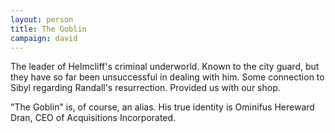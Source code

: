 ```yaml
---
layout: person
title: The Goblin
campaign: david
---
```


The leader of Helmcliff's criminal underworld. Known to the city guard, but they have so far been unsuccessful in dealing with him. Some connection to Sibyl regarding Randall's resurrection. Provided us with our shop.

"The Goblin" is, of course, an alias. His true identity is Ominifus Hereward Dran, CEO of Acquisitions Incorporated.